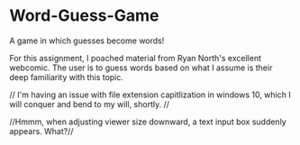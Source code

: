 # Word-Guess-Game

A game in which guesses become words!

For this assignment, I poached material from Ryan North's excellent webcomic. 
The user is to guess words based on what I assume is their deep familiarity with this topic.

// I'm having an issue with file extension capitlization in windows 10, which I will conquer
and bend to my will, shortly. //

//Hmmm, when adjusting viewer size downward, a text input box suddenly appears. What?//
